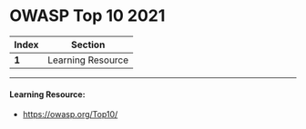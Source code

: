 # OWASP Top 10 2021

Index | Section
--- | ---
**1** | Learning Resource

___


#### Learning Resource: 

* https://owasp.org/Top10/
